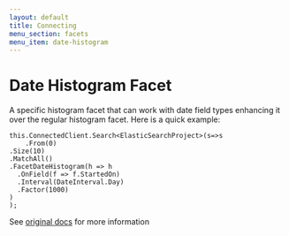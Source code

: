 ```yaml
---
layout: default
title: Connecting
menu_section: facets
menu_item: date-histogram
---
```



# Date Histogram Facet

A specific histogram facet that can work with date field types enhancing it over the regular histogram facet. Here is a quick example:

	this.ConnectedClient.Search<ElasticSearchProject>(s=>s
		.From(0)
    .Size(10)
    .MatchAll()
    .FacetDateHistogram(h => h
      .OnField(f => f.StartedOn)
      .Interval(DateInterval.Day)
      .Factor(1000)
    )
	);

See [original docs](http://www.elasticsearch.org/guide/reference/api/search/facets/date-histogram-facet.html) for more information